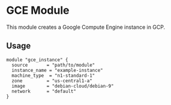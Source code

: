 # GCE Module

This module creates a Google Compute Engine instance in GCP.

## Usage

```hcl
module "gce_instance" {
  source       = "path/to/module"
  instance_name = "example-instance"
  machine_type  = "n1-standard-1"
  zone         = "us-central1-a"
  image        = "debian-cloud/debian-9"
  network      = "default"
}
```
